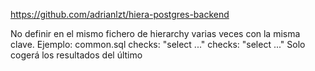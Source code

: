 https://github.com/adrianlzt/hiera-postgres-backend

No definir en el mismo fichero de hierarchy varias veces con la misma clave.
Ejemplo:
common.sql
  checks: "select ..."
  checks: "select ..."
Solo cogerá los resultados del último

